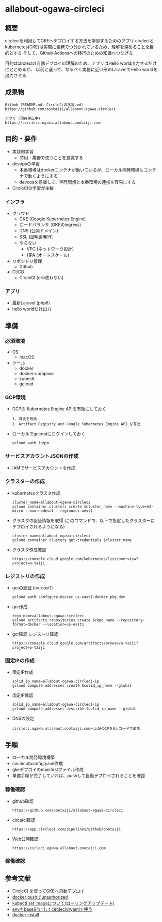 # allabout-ogawa-circleci
## 概要
circleciを利用してGKEへデプロイする方法を学習するためのアプリ
circleciとkubernetes(GKE)は実際に業務でつ分かれているため、理解を深めることを目的とする
そして、Github Actionsへの移行のための知識へつなげる

目的はcircleciの自動デプロイの理解のため、アプリはHello world出力するだけにとどめるが、
以前と違って、なるべく実務に近い形のLaravelでHello worldを出力させる


## 成果物

```
Github (README.md, CircleCiの学習.md)
https://github.com/oootaiji/allabout-ogawa-circleci

アプリ (現在停止中)
https://circleci.ogawa.allabout.oootaiji.com
```

## 目的・要件

- 実践的学習
    - 商用・業務で使うことを意識する
- devopsの学習
    - 本番環境はdockerコンテナが動いているが、ローカル開発環境もコンテナで動くようにする
    - devopsを意識して、開発環境と本番環境の連携を容易にする
- CircleCIの学習が主軸

### インフラ
- クラウド
    - GKE (Google Kubernetes Engine)
    - ロードバランサ (GKEのingress)
    - DNS (公開ドメイン)
    - SSL (証明書発行)
    - やらない
        - VPC (ネットワーク設計)
        - HPA (オートスケール)
- リポジトリ管理
    - Github
- CI/CD
    - CircleCI (orb使わない)

### アプリ

- 最新Laravel (php8)
- hello worldだけ出力


## 準備
### 必須環境
- OS
    - macOS
- ツール
    - docker
    - docker-compose
    - kubectl
    - gcloud

### GCP環境
- GCPの Kubernetes Engine APIを有効にしておく

    ```
    1. 課金を有効
    2. Artifact Registry and Google Kubernetes Engine API を有効
    ```

- ローカルでgcloudにログインしておく

    ```
    gcloud auth login
    ```
### サービスアカウントJSONの作成

- IAMでサービスアカウントを作成

### クラスターの作成
- kubernetesクラスタ作成

    ```
    cluster_name=allabout-ogawa-circleci
    gcloud container clusters create $cluster_name --machine-type=e2-micro --num-nodes=1 --region=us-west1
    ```

- クラスタの認証情報を取得 (このコマンドで、以下で指定したクラスターにデプロイされるようになる)

    ```
    cluster_name=allabout-ogawa-circleci
    gcloud container clusters get-credentials $cluster_name
    ```

- クラスタ作成確認

    ```
    https://console.cloud.google.com/kubernetes/list/overview?project=o-taiji
    ```

### レジストリの作成

- gcrの認証 (us-east1)
    ```
    gcloud auth configure-docker us-east1-docker.pkg.dev
    ```

- gcr作成

    ```
    repo_name=allabout-ogawa-circleci
    gcloud artifacts repositories create $repo_name --repository-format=docker --location=us-east1
    ```

- gcr確認 レジストリ確認

    ```
    https://console.cloud.google.com/artifacts/browse/o-taiji?project=o-taiji
    ```

### 固定IPの作成

- 固定IP作成

    ```
    solid_ip_name=allabout-ogawa-circleci-ip
    gcloud compute addresses create $solid_ip_name --global
    ```

- 固定IP確認

    ```
    solid_ip_name=allabout-ogawa-circleci-ip
    gcloud compute addresses describe $solid_ip_name --global
    ```

- DNSの設定

    ```
    circleci.ogawa.allabout.oootaiji.comへ上記のIPをAレコードで追加
    ```


## 手順

- ローカル開発環境構築
- circleciのconfig.yaml作成
- gkeデプロイのmanifestファイル作成
- 準備手順が完了していれば、pushして自動デプロイされることを確認

### 稼働確認

- github確認

    ```
    https://github.com/oootaiji/allabout-ogawa-circleci
    ```

- circelci確認

    ```
    https://app.circleci.com/pipelines/github/oootaiji
    ```

- Web公開確認

    ```
    https://cirleci.ogawa.allabout.oootaiji.com
    ```

### 稼働確認


## 参考文献
- [CircleCI を使ってGKEへ自動デプロイ](https://qiita.com/wqwq/items/46a13019209aeafd2cec)
- [docker pushでunauthorized](https://genzouw.com/entry/2022/02/05/080015/2918/)
- [kubectl set imageについて(ローリングアップデート)](https://cloud.google.com/kubernetes-engine/docs/how-to/updating-apps?hl=ja)
- [envをbase64にしてcircleciのyamlで使う](https://support.circleci.com/hc/ja/articles/360003540393-ファイルをBase64使い-環境変数として挿入する方法)
- [docker install](https://docs.docker.jp/linux/step_one.html)
